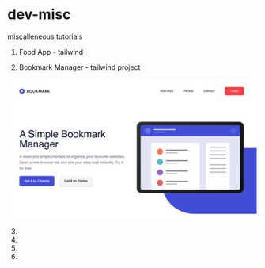 # dev-misc

miscalleneous tutorials

1. Food App - tailwind 


2. Bookmark Manager - tailwind project

![alt text](./readme-images/bookmark.png)


3. 

4. 

5. 

6. 

